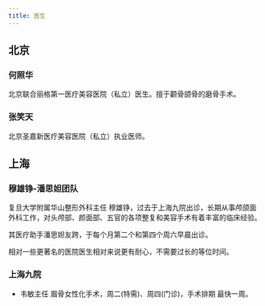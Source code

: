 ```yaml
---
title: 医生
---
```


## 北京

### 何照华

北京联合丽格第一医疗美容医院（私立）医生。擅于颧骨颌骨的磨骨手术。

### 张笑天

北京圣嘉新医疗美容医院（私立）执业医师。

## 上海

### 穆雄铮-潘思妲团队

复旦大学附属华山整形外科主任 穆雄铮，过去于上海九院出诊，长期从事颅颌面外科工作，对头颅部、颜面部、五官的各项整复和美容手术有着丰富的临床经验。

其医疗助手潘思妲友跨，于每个月第二个和第四个周六早晨出诊。

相对一些更著名的医院医生相对来说更有耐心，不需要过长的等位时间。

### 上海九院

- 韦敏主任 眉骨女性化手术，周二(特需)、周四(门诊)，手术排期 最快一周。
